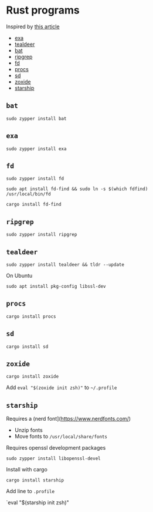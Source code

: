 # Rust programs

Inspired by [this article](https://zaiste.net/posts/shell-commands-rust)

- [exa](#exa)
- [tealdeer](#tealdeer)
- [bat](#bat)
- [ripgrep](#ripgrep)
- [fd](#fd)
- [procs](#procs)
- [sd](#sd)
- [zoxide](#zoxide)
- [starship](#starship)

## `bat`

`sudo zypper install bat`

## `exa`

`sudo zypper install exa`

## `fd`

`sudo zypper install fd`

`sudo apt install fd-find && sudo ln -s $(which fdfind) /usr/local/bin/fd`

`cargo install fd-find`

## `ripgrep`

`sudo zypper install ripgrep`

## `tealdeer`

`sudo zypper install tealdeer && tldr --update`

On Ubuntu

`sudo apt install pkg-config libssl-dev`

## `procs`

`cargo install procs`

## `sd`

`cargo install sd`

## `zoxide`

`cargo install zoxide`

Add `eval "$(zoxide init zsh)"` to `~/.profile`

## `starship`

Requires a (nerd font](https://www.nerdfonts.com/)

- Unzip fonts
- Move fonts to `/usr/local/share/fonts`

Requires openssl development packages

`sudo zypper install libopenssl-devel`

Install with cargo

`cargo install starship`

Add line to `.profile`

`eval "$(starship init zsh)"

